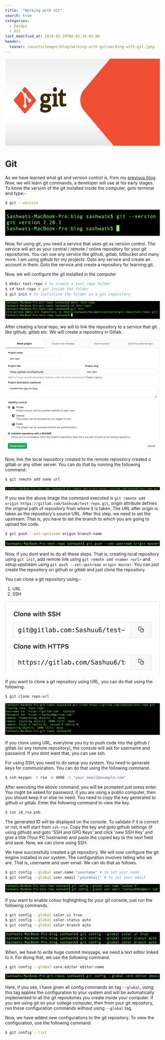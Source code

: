 ```yaml
---
title:  "Working with Git"
search: true
categories: 
  - DevOps
  - Git
last_modified_at: 2019-02-29T08:05:34-05:00
header:
  teaser: /assets/images/blog/working-with-git/working-with-git.jpeg
---
```


![Working with Git](/assets/images/blog/working-with-git/working-with-git.jpeg)

# Git

As we have learned what git and version control is, from my [previous blog](https://www.sashwat.in/devops/git/introduction-to-git/). Now, we will learn git commands, a developer will use at his early stages. To know the version of the git installed inside the computer, goto terminal and type:-

```bash
$ git --version
```

![git --version](/assets/images/blog/working-with-git/git-version.png)

Now, for using git, you need a service that uses git as version control. The service will act as your central / remote / online repository for your git repositories. You can use any service like github, gitlab, bitbucket and many more. I am using github for my projects. Goto any service and create an account in them. Goto the service and create a repository for learning git.

Now, we will configure the git installed in the computer 

```bash
$ mkdir test-repo # to create a test repo folder
$ cd test-repo # got inside the folder
$ git init # to initialise the folder as a git repository
```

![git init](/assets/images/blog/working-with-git/git-init.png)

After creating a local repo, we will to link the repository to a service that git like github, gitlab etc.
We will create a repository in Gitlab.

![gitlab](/assets/images/blog/working-with-git/gitlab-example.png)

Now, link the local repository created to the remote repository created o gitlab or any other server. You can do that by running the following command.

```bash
$ git remote add name url
```
![adding repo](/assets/images/blog/working-with-git/git-add-repo.png)

If you see the above image the command executed is `git remote add origin https://gitlab.com/Sashuu6/test-repo.git`, origin attribute defines the original path of repository from where it is taken. The URL after origin is taken as the repository's source URL. After this step, we need to set the upstream. That is, you have to set the branch to which you are going to upload the code.

```bash
$ git push --set-upstream origin branch-name
```

![adding repo](/assets/images/blog/working-with-git/git-upstream.png)

Now, if you dont want to do all these steps. That is, creating local repository using `git init`, add remote link using `git remote add <name> <url>` and setup upstream using `git push --set-upstream origin master`. You can just create the repository on github or gitlab and just clone the repository.

You can clone a git repository using:-
1. URL
2. SSH

![adding repo](/assets/images/blog/working-with-git/git-clone-techniques.png)

If you want to clone a git repository using URL, you can do that using the following.

```bash
$ git clone repo-url
```

![cloning repo using URL](/assets/images/blog/working-with-git/git-clone-using-url.png)

If you clone using URL, everytime you try to push code into the github / gitlab (or any remote repository), the console will ask for username and password. If you dont want that, you can use ssh.

For using SSH, you need to do setup you system. You need to generate keys for communication. You can do that using the following command.

```bash
$ ssh-keygen -t rsa -b 4096 -C "your_email@example.com"
```
After executing the above command, you will be prompted just press enter. You might be asked for password, if you are using a public computer, then you should keep it or else no need. You need to copy the key generated to github or gitlab. Enter the following command to view the key.

```bash
$ cat id_rsa.pub
```

The generated ID will be displayed on the console. To validate if it is correct or not, it will start from `ssh-rsa`. Copy the key and goto github settings (if using github) and goto 'SSH and GPG Keys' and click 'new SSH Key' and give a title (Your PC hostname) and paste the copied key to the next field and save. Now, we can clone using SSH.



We have successfully created a git repository. We will now configure the git engine installed in our system. The configuration involves telling who we are. That is, username and user email. We can do that as follows.

```bash
$ git config --global user.name "yourname" # to set your name
$ git config --global user.email "youremail" # to set your email
```
![git init](/assets/images/blog/working-with-git/git-config.png)

If you want to enable colour highlighting for your git console, just run the following commands.

```bash
$ git config --global color.ui true
$ git config --global color.status auto
$ git config --global color.branch auto
```
![git init](/assets/images/blog/working-with-git/git-ui-color.png)

When, we have to write huge commit message, we need a text editor linked to it. For doing that, we use the following command.

```bash
$ git config --global core.editor editor-name
```

![git init](/assets/images/blog/working-with-git/git-core-editor.png)

Here, if you see, I have given all config commands an tag `--global`, using this tag applies the configuration to your system and will be automatically implemented to all the git repositories you create inside your computer. If you are using git on your college computer, then from your git repository, run these configuration commands without using `--global` tag.

Now, we have added new configurations to the git repository. To view the configuration, use the following command.

```bash
$ git config --list
```

